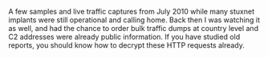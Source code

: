 A few samples and live traffic captures from July 2010 while many stuxnet implants were still operational and calling home. 
Back then I was watching it as well, and had the chance to order bulk traffic dumps at country level and C2 addresses were already public information. 
If you have studied old reports, you should know how to decrypt these HTTP requests already.
